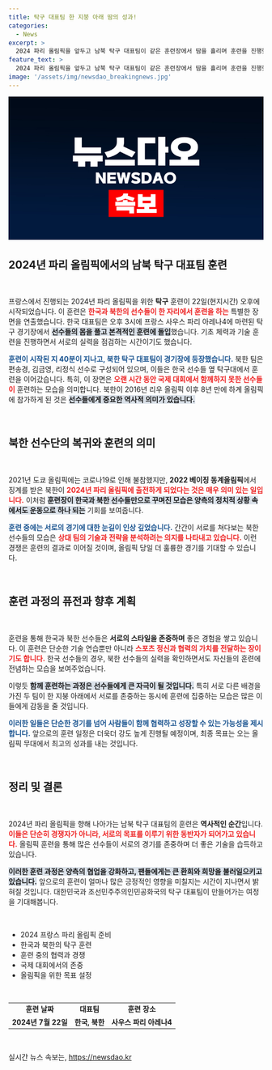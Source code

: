 ```yaml
---
title: 탁구 대표팀 한 지붕 아래 땀의 성과!
categories:
  - News
excerpt: >
  2024 파리 올림픽을 앞두고 남북 탁구 대표팀이 같은 훈련장에서 땀을 흘리며 훈련을 진행했다. 북한 선수단의 복귀가 주목받는 가운데, 어색한 분위기 속에서도 훈련에만 집중하는 모습이 인상적이었다.
feature_text: >
  2024 파리 올림픽을 앞두고 남북 탁구 대표팀이 같은 훈련장에서 땀을 흘리며 훈련을 진행했다. 북한 선수단의 복귀가 주목받는 가운데, 어색한 분위기 속에서도 훈련에만 집중하는 모습이 인상적이었다.
image: '/assets/img/newsdao_breakingnews.jpg'
---
```


<p><img src="/assets/img/newsdao_breakingnews.jpg" alt="ontimetimes 속보" /></p>

<h2 data-ke-size="size26">2024년 파리 올림픽에서의 남북 탁구 대표팀 훈련</h2>

<p data-ke-size="size16">&nbsp;</p>

<p>프랑스에서 진행되는 2024년 파리 올림픽을 위한 <b>탁구</b> 훈련이 22일(현지시간) 오후에 시작되었습니다. 이 훈련은 <b><span style="color: #ee2323;">한국과 북한의 선수들이 한 자리에서 훈련을 하는</span></b> 특별한 장면을 연출했습니다. 한국 대표팀은 오후 3시에 프랑스 사우스 파리 아레나4에 마련된 탁구 경기장에서 <b><span style="background-color: #21538527;">선수들의 몸을 풀고 본격적인 훈련에 돌입</span></b>했습니다. 기초 체력과 기술 훈련을 진행하면서 서로의 실력을 점검하는 시간이기도 했습니다.</p>

<p><b><span style="color: #1a5490;">훈련이 시작된 지 40분이 지나고, 북한 탁구 대표팀이 경기장에 등장했습니다.</span></b> 북한 팀은 편송경, 김금영, 리정식 선수로 구성되어 있으며, 이들은 한국 선수들 옆 탁구대에서 훈련을 이어갔습니다. 특히, 이 장면은 <b><span style="color: #ee2323;">오랜 시간 동안 국제 대회에서 함께하지 못한 선수들이</span></b> 훈련하는 모습을 의미합니다. 북한이 2016년 리우 올림픽 이후 8년 만에 하계 올림픽에 참가하게 된 것은 <b><span style="background-color: #21538527;">선수들에게 중요한 역사적 의미가 있습니다.</span></b> </p>

<p data-ke-size="size16">&nbsp;</p>

<h2 data-ke-size="size26">북한 선수단의 복귀와 훈련의 의미</h2>

<p data-ke-size="size16">&nbsp;</p>

<p>2021년 도쿄 올림픽에는 코로나19로 인해 불참했지만, <b>2022 베이징 동계올림픽</b>에서 징계를 받은 북한이 <b><span style="color: #ee2323;">2024년 파리 올림픽에 출전하게 되었다는 것은 매우 의미 있는 일입니다.</span></b> 이처럼 <b><span style="background-color: #21538527;">훈련장이 한국과 북한 선수들만으로 꾸며진 모습은 양측의 정치적 상황 속에서도 운동으로 하나 되는</span></b> 기회를 보여줍니다. </p>

<p><b><span style="color: #1a5490;">훈련 중에는 서로의 경기에 대한 눈길이 인상 깊었습니다.</span></b> 간간이 서로를 쳐다보는 북한 선수들의 모습은 <b><span style="color: #ee2323;">상대 팀의 기술과 전략을 분석하려는 의지를 나타내고 있습니다.</span></b> 이런 경쟁은 훈련의 결과로 이어질 것이며, 올림픽 당일 더 훌륭한 경기를 기대할 수 있습니다.</p>

<p data-ke-size="size16">&nbsp;</p>

<h2 data-ke-size="size26">훈련 과정의 퓨전과 향후 계획</h2>

<p data-ke-size="size16">&nbsp;</p>

<p>훈련을 통해 한국과 북한 선수들은 <b>서로의 스타일을 존중하며</b> 좋은 경험을 쌓고 있습니다. 이 훈련은 단순한 기술 연습뿐만 아니라 <b><span style="color: #ee2323;">스포츠 정신과 협력의 가치를 전달하는 장이기도 합니다.</span></b> 한국 선수들의 경우, 북한 선수들의 실력을 확인하면서도 자신들의 훈련에 전념하는 모습을 보여주었습니다. </p>

<p>이렇듯 <b><span style="background-color: #21538527;">함께 훈련하는 과정은 선수들에게 큰 자극이 될 것입니다.</span></b> 특히 서로 다른 배경을 가진 두 팀이 한 지붕 아래에서 서로를 존중하는 동시에 훈련에 집중하는 모습은 많은 이들에게 감동을 줄 것입니다. </p>

<p><b><span style="color: #1a5490;">이러한 일들은 단순한 경기를 넘어 사람들이 함께 협력하고 성장할 수 있는 가능성을 제시합니다.</span></b> 앞으로의 훈련 일정은 더욱더 강도 높게 진행될 예정이며, 최종 목표는 오는 올림픽 무대에서 최고의 성과를 내는 것입니다. </p>

<p data-ke-size="size16">&nbsp;</p>

<h2 data-ke-size="size26">정리 및 결론</h2>

<p data-ke-size="size16">&nbsp;</p>

<p>2024년 파리 올림픽을 향해 나아가는 남북 탁구 대표팀의 훈련은 <b>역사적인 순간</b>입니다. <b><span style="color: #ee2323;">이들은 단순히 경쟁자가 아니라, 서로의 목표를 이루기 위한 동반자가 되어가고 있습니다.</span></b> 올림픽 훈련을 통해 많은 선수들이 서로의 경기를 존중하며 더 좋은 기술을 습득하고 있습니다.</p>

<p><b><span style="background-color: #21538527;">이러한 훈련 과정은 양측의 협업을 강화하고, 팬들에게는 큰 환희와 희망을 불러일으키고 있습니다.</span></b> 앞으로의 훈련이 얼마나 많은 긍정적인 영향을 미칠지는 시간이 지나면서 밝혀질 것입니다. 대한민국과 조선민주주의인민공화국의 탁구 대표팀이 만들어가는 여정을 기대해봅니다.</p>

<p data-ke-size="size16">&nbsp;</p>

<ul>
<li>2024 프랑스 파리 올림픽 준비</li>
<li>한국과 북한의 탁구 훈련</li>
<li>훈련 중의 협력과 경쟁</li>
<li>국제 대회에서의 존중</li>
<li>올림픽을 위한 목표 설정</li>
</ul>

<p data-ke-size="size16">&nbsp;</p>

<table style="width: 100%; border-collapse: collapse;">
<tr>
<td style="text-align: center; height: 17px;"><b>훈련 날짜</b></td>
<td style="text-align: center; height: 17px;"><b>대표팀</b></td>
<td style="text-align: center; height: 17px;"><b>훈련 장소</b></td>
</tr>
<tr>
<td style="text-align: center; height: 17px;"><b>2024년 7월 22일</b></td>
<td style="text-align: center; height: 17px;"><b>한국, 북한</b></td>
<td style="text-align: center; height: 17px;"><b>사우스 파리 아레나4</b></td>
</tr>
</table>

<p data-ke-size="size16">&nbsp;</p>
실시간 뉴스 속보는, <a href="https://newsdao.kr" rel="dofollow">https://newsdao.kr</a>


